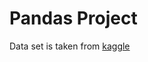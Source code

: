 # Pandas Project

Data set is taken from [kaggle](https://www.kaggle.com/datasets/gustavomodelli/forest-fires-in-brazil)
